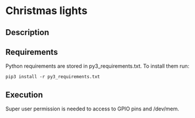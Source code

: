 # Christmas lights
## Description

## Requirements

Python requirements are stored in py3_requirements.txt.
To install them run:

    pip3 install -r py3_requirements.txt

## Execution

Super user permission is needed to access to GPIO pins and
/dev/mem.


